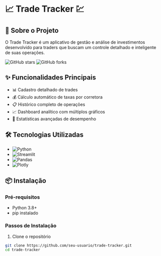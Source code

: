 # 📈 Trade Tracker 💹

## 🚀 Sobre o Projeto

O Trade Tracker é um aplicativo de gestão e análise de investimentos desenvolvido para traders que buscam um controle detalhado e inteligente de suas operações.

![GitHub stars](https://img.shields.io/github/stars/seu-usuario/trade-tracker?style=social)
![GitHub forks](https://img.shields.io/github/forks/seu-usuario/trade-tracker?style=social)

## ✨ Funcionalidades Principais

- 📊 Cadastro detalhado de trades
- 💰 Cálculo automático de taxas por corretora
- 📋 Histórico completo de operações
- 📈 Dashboard analítico com múltiplos gráficos
- 🧮 Estatísticas avançadas de desempenho

## 🛠️ Tecnologias Utilizadas

- ![Python](https://img.shields.io/badge/Python-3.8+-blue?logo=python)
- ![Streamlit](https://img.shields.io/badge/Streamlit-1.27.0-red)
- ![Pandas](https://img.shields.io/badge/Pandas-Análise_de_Dados-green)
- ![Plotly](https://img.shields.io/badge/Plotly-Visualização-lightblue)

## 📦 Instalação

### Pré-requisitos

- Python 3.8+
- pip instalado

### Passos de Instalação

1. Clone o repositório
```bash
git clone https://github.com/seu-usuario/trade-tracker.git
cd trade-tracker
